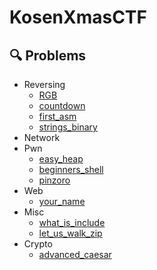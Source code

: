 # KosenXmasCTF
## 🔍 Problems
- Reversing
  - [RGB](https://github.com/KosenXmasCTF/RGB)
  - [countdown](https://github.com/KosenXmasCTF/countdown)
  - [first\_asm](https://github.com/KosenXmasCTF/first_asm)
  - [strings_binary](https://github.com/KosenXmasCTF/strings_binary)
- Network
- Pwn
  - [easy_heap](https://github.com/KosenXmasCTF/easy_heap)
  - [beginners_shell](https://github.com/KosenXmasCTF/begineers_shell)
  - [pinzoro](https://github.com/KosenXmasCTF/pinzoro)
- Web
  - [your_name](https://github.com/KosenXmasCTF/your_name)
- Misc
  - [what_is_include](https://github.com/KosenXmasCTF/what_is_include)
  - [let_us_walk_zip](https://github.com/KosenXmasCTF/let_us_walk_zip)
- Crypto
  - [advanced_caesar](https://github.com/KosenXmasCTF/advanced_caesar)
